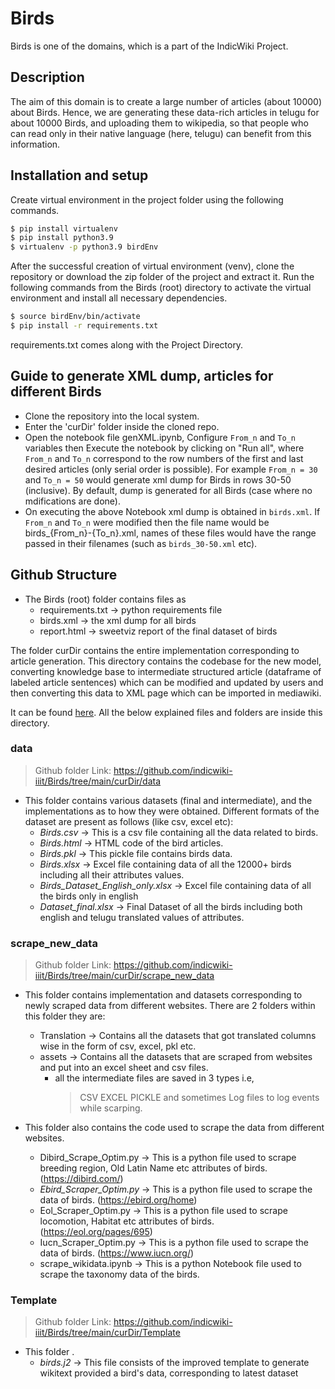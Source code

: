 # Birds

Birds is one of the domains, which is a part of the IndicWiki Project.

## Description

The aim of this domain is to create a large number of articles (about 10000) about Birds. Hence, we are generating these data-rich articles in telugu for about 10000 Birds, and uploading them to wikipedia, so that people who can read only in their native language (here, telugu) can benefit from this information.

## Installation and setup

Create virtual environment in the project folder using the following commands.

```bash
$ pip install virtualenv
$ pip install python3.9 
$ virtualenv -p python3.9 birdEnv
```
After the successful creation of virtual environment (venv), clone the repository or download the zip folder of the project and extract it. Run the following commands from the Birds (root) directory to activate the virtual environment and install all necessary dependencies.

```bash
$ source birdEnv/bin/activate
$ pip install -r requirements.txt
```
requirements.txt comes along with the Project Directory. 

## Guide to generate XML dump, articles for different Birds

- Clone the repository into the local system.
- Enter the 'curDir' folder inside the cloned repo.
- Open the notebook file genXML.ipynb, Configure `From_n` and `To_n` variables then Execute the notebook by clicking on "Run all", where `From_n` and `To_n` correspond to the row numbers of the first and last desired articles (only serial order is possible). For example `From_n = 30 ` and `To_n = 50` would generate xml dump for Birds in rows 30-50 (inclusive). By default, dump is generated for all Birds (case where no mdifications are done).
- On executing the above Notebook xml dump is obtained in `birds.xml`. If `From_n` and `To_n` were modified then the file name would be birds_{From_n}-{To_n}.xml, names of these files would have the range passed in their filenames (such as `birds_30-50.xml` etc).


## Github Structure

- The Birds (root) folder contains files as 
	- requirements.txt 	→ python requirements file
	- birds.xml			→ the xml dump for all birds
	- report.html 		→ sweetviz report of the final dataset of birds

The folder curDir contains the entire implementation corresponding to article generation. This directory contains the codebase for the new model, converting knowledge base to intermediate structured article (dataframe of labeled article sentences) which can be modified and updated by users and then converting this data to XML page which can be imported in mediawiki.

It can be found [here](https://github.com/indicwiki-iiit/Birds/tree/main/curDir). All the below explained files and folders are inside this directory.

### data

> Github folder Link: https://github.com/indicwiki-iiit/Birds/tree/main/curDir/data
- This folder contains various datasets (final and intermediate), and the implementations as to how they were obtained. Different formats of the dataset are present as follows (like csv, excel etc):
	- _Birds.csv_ 	→ This is a csv file containing all the data related to birds.
	- _Birds.html_ 	→ HTML code of the bird articles.
	- _Birds.pkl_ 	→ This pickle file contains birds data.
	- _Birds.xlsx_ 	→ Excel file containing data of all the 12000+ birds including all their attributes values.
	- _Birds\_Dataset\_English\_only.xlsx_ 	→ Excel file containing data of all the birds only in english
	- _Dataset\_final.xlsx_					→ Final Dataset of all the birds including both english and telugu translated values of attributes.
	
### scrape_new_data

> Github folder Link: https://github.com/indicwiki-iiit/Birds/tree/main/curDir/scrape_new_data
- This folder contains implementation and datasets corresponding to newly scraped data from different websites. There are 2 folders within this folder they are:
	
	- Translation 	→ Contains all the datasets that got translated columns wise in the form of csv, excel, pkl etc.
	- assets 		→ Contains all the datasets that are scraped from websites and put into an excel sheet and csv files.
		- all the intermediate files are saved in 3 types i.e, 
			> CSV 
			> EXCEL 
			> PICKLE 
		and sometimes Log files to log events while scarping. 

- This folder also contains the code used to scrape the data from different websites. 
	- Dibird\_Scrape\_Optim.py 		→ This is a python file used to scrape breeding region, Old Latin Name etc attributes of birds. (https://dibird.com/)
	- _Ebird\_Scraper\_Optim.py_ 	→ This is a python file used to scrape the data of birds. (https://ebird.org/home)
	- Eol\_Scraper\_Optim.py 		→ This is a python file used to scrape locomotion, Habitat etc attributes of birds. (https://eol.org/pages/695)
	- Iucn_Scraper_Optim.py 		→ This is a python file used to scrape the data of birds. (https://www.iucn.org/)
	- scrape_wikidata.ipynb 		→ This is a python Notebook file used to scrape the taxonomy data of the birds. 

### Template

> Github folder Link: https://github.com/indicwiki-iiit/Birds/tree/main/curDir/Template
- This folder .
	- _birds.j2_ 	→ This file consists of the improved template to generate wikitext provided a bird's data, corresponding to latest dataset 